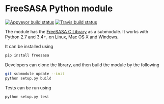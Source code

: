 FreeSASA Python module
======================
[![Appveyor build status](https://ci.appveyor.com/api/projects/status/nyo51pv2ufj2yhcj/branch/master?svg=true)](https://ci.appveyor.com/project/mittinatten/freesasa-python/branch/master)
[![Travis build status](https://travis-ci.org/freesasa/freesasa-python.svg?branch=master)](https://travis-ci.org/freesasa/freesasa-python.svg?branch=master)

The module has the [FreeSASA C Library](https://github.com/mittinatten/freesasa>) as a submodule.
It works with Python 2.7 and 3.4+, on Linux, Mac OS X and Windows.

It can be installed using
~~~~sh
pip install freesasa
~~~~

Developers can clone the library, and then build the module by the following
~~~~sh
git submodule update --init
python setup.py build
~~~~

Tests can be run using
~~~~sh
python setup.py test
~~~~
